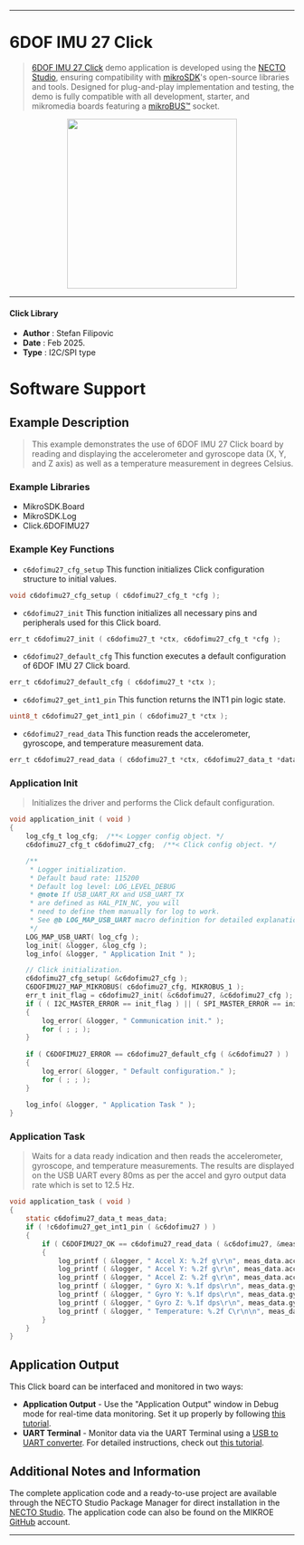 
---
# 6DOF IMU 27 Click

> [6DOF IMU 27 Click](https://www.mikroe.com/?pid_product=MIKROE-6514) demo application is developed using
the [NECTO Studio](https://www.mikroe.com/necto), ensuring compatibility with [mikroSDK](https://www.mikroe.com/mikrosdk)'s
open-source libraries and tools. Designed for plug-and-play implementation and testing, the demo is fully compatible with
all development, starter, and mikromedia boards featuring a [mikroBUS&trade;](https://www.mikroe.com/mikrobus) socket.

<p align="center">
  <img src="https://www.mikroe.com/?pid_product=MIKROE-6514&image=1" height=300px>
</p>

---

#### Click Library

- **Author**        : Stefan Filipovic
- **Date**          : Feb 2025.
- **Type**          : I2C/SPI type

# Software Support

## Example Description

> This example demonstrates the use of 6DOF IMU 27 Click board by reading and displaying 
the accelerometer and gyroscope data (X, Y, and Z axis) as well as a temperature measurement in degrees Celsius.

### Example Libraries

- MikroSDK.Board
- MikroSDK.Log
- Click.6DOFIMU27

### Example Key Functions

- `c6dofimu27_cfg_setup` This function initializes Click configuration structure to initial values.
```c
void c6dofimu27_cfg_setup ( c6dofimu27_cfg_t *cfg );
```

- `c6dofimu27_init` This function initializes all necessary pins and peripherals used for this Click board.
```c
err_t c6dofimu27_init ( c6dofimu27_t *ctx, c6dofimu27_cfg_t *cfg );
```

- `c6dofimu27_default_cfg` This function executes a default configuration of 6DOF IMU 27 Click board.
```c
err_t c6dofimu27_default_cfg ( c6dofimu27_t *ctx );
```

- `c6dofimu27_get_int1_pin` This function returns the INT1 pin logic state.
```c
uint8_t c6dofimu27_get_int1_pin ( c6dofimu27_t *ctx );
```

- `c6dofimu27_read_data` This function reads the accelerometer, gyroscope, and temperature measurement data.
```c
err_t c6dofimu27_read_data ( c6dofimu27_t *ctx, c6dofimu27_data_t *data_out );
```

### Application Init

> Initializes the driver and performs the Click default configuration.

```c
void application_init ( void )
{
    log_cfg_t log_cfg;  /**< Logger config object. */
    c6dofimu27_cfg_t c6dofimu27_cfg;  /**< Click config object. */

    /** 
     * Logger initialization.
     * Default baud rate: 115200
     * Default log level: LOG_LEVEL_DEBUG
     * @note If USB_UART_RX and USB_UART_TX 
     * are defined as HAL_PIN_NC, you will 
     * need to define them manually for log to work. 
     * See @b LOG_MAP_USB_UART macro definition for detailed explanation.
     */
    LOG_MAP_USB_UART( log_cfg );
    log_init( &logger, &log_cfg );
    log_info( &logger, " Application Init " );

    // Click initialization.
    c6dofimu27_cfg_setup( &c6dofimu27_cfg );
    C6DOFIMU27_MAP_MIKROBUS( c6dofimu27_cfg, MIKROBUS_1 );
    err_t init_flag = c6dofimu27_init( &c6dofimu27, &c6dofimu27_cfg );
    if ( ( I2C_MASTER_ERROR == init_flag ) || ( SPI_MASTER_ERROR == init_flag ) )
    {
        log_error( &logger, " Communication init." );
        for ( ; ; );
    }
    
    if ( C6DOFIMU27_ERROR == c6dofimu27_default_cfg ( &c6dofimu27 ) )
    {
        log_error( &logger, " Default configuration." );
        for ( ; ; );
    }
    
    log_info( &logger, " Application Task " );
}
```

### Application Task

> Waits for a data ready indication and then reads the accelerometer, gyroscope, and temperature
measurements. The results are displayed on the USB UART every 80ms as per the accel and gyro
output data rate which is set to 12.5 Hz.

```c
void application_task ( void )
{
    static c6dofimu27_data_t meas_data;
    if ( !c6dofimu27_get_int1_pin ( &c6dofimu27 ) )
    {
        if ( C6DOFIMU27_OK == c6dofimu27_read_data ( &c6dofimu27, &meas_data ) )
        {
            log_printf ( &logger, " Accel X: %.2f g\r\n", meas_data.accel.x );
            log_printf ( &logger, " Accel Y: %.2f g\r\n", meas_data.accel.y );
            log_printf ( &logger, " Accel Z: %.2f g\r\n", meas_data.accel.z );
            log_printf ( &logger, " Gyro X: %.1f dps\r\n", meas_data.gyro.x );
            log_printf ( &logger, " Gyro Y: %.1f dps\r\n", meas_data.gyro.y );
            log_printf ( &logger, " Gyro Z: %.1f dps\r\n", meas_data.gyro.z );
            log_printf ( &logger, " Temperature: %.2f C\r\n\n", meas_data.temperature );
        }
    }
}
```

## Application Output

This Click board can be interfaced and monitored in two ways:
- **Application Output** - Use the "Application Output" window in Debug mode for real-time data monitoring.
Set it up properly by following [this tutorial](https://www.youtube.com/watch?v=ta5yyk1Woy4).
- **UART Terminal** - Monitor data via the UART Terminal using
a [USB to UART converter](https://www.mikroe.com/click/interface/usb?interface*=uart,uart). For detailed instructions,
check out [this tutorial](https://help.mikroe.com/necto/v2/Getting%20Started/Tools/UARTTerminalTool).

## Additional Notes and Information

The complete application code and a ready-to-use project are available through the NECTO Studio Package Manager for 
direct installation in the [NECTO Studio](https://www.mikroe.com/necto). The application code can also be found on
the MIKROE [GitHub](https://github.com/MikroElektronika/mikrosdk_click_v2) account.

---
